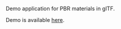 Demo application for PBR materials in glTF.

Demo is available [here](www.seas.upenn.edu/~moneimne/WebGL-PBR/).
